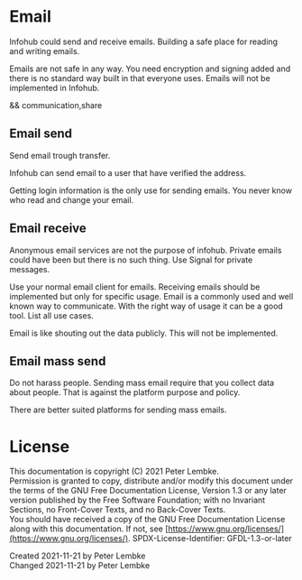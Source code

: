 # Email

Infohub could send and receive emails. Building a safe place for reading and writing emails.

Emails are not safe in any way. You need encryption and signing added and there is no standard way built in that everyone uses.
Emails will not be implemented in Infohub.

&& communication,share

## Email send
Send email trough transfer.

Infohub can send email to a user that have verified the address.

Getting login information is the only use for sending emails.
You never know who read and change your email.

## Email receive
Anonymous email services are not the purpose of infohub.
Private emails could have been but there is no such thing. Use Signal for private messages.

Use your normal email client for emails.
Receiving emails should be implemented but only for specific usage.
Email is a commonly used and well known way to communicate. With the right way of usage it can be a good tool.
List all use cases.

Email is like shouting out the data publicly.
This will not be implemented.

## Email mass send
Do not harass people. Sending mass email require that you collect data about people. That is against the platform purpose and policy.

There are better suited platforms for sending mass emails.

# License
This documentation is copyright (C) 2021 Peter Lembke.  
Permission is granted to copy, distribute and/or modify this document under the terms of the GNU Free Documentation License, Version 1.3 or any later version published by the Free Software Foundation; with no Invariant Sections, no Front-Cover Texts, and no Back-Cover Texts.  
You should have received a copy of the GNU Free Documentation License along with this documentation. If not, see [https://www.gnu.org/licenses/](https://www.gnu.org/licenses/).  SPDX-License-Identifier: GFDL-1.3-or-later

Created 2021-11-21 by Peter Lembke  
Changed 2021-11-21 by Peter Lembke  
